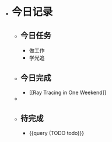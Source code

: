 - # 今日记录
	- ## 今日任务
		- 做工作
		- 学光追
	- ##  今日完成
		- [[Ray Tracing in One Weekend]]
	-
	- ## 待完成
		- {{query (TODO todo)}}